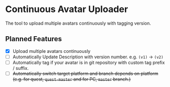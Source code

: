 # Continuous Avatar Uploader

The tool to upload multiple avatars continuously with tagging version.

## Planned Features

- [x] Upload multiple avatars continuously
- [ ] Automatically Update Description with version number. e.g. `(v1)` -> `(v2)`
- [ ] Automatically tag if your avatar is in git repository with custom tag prefix / suffix.
- [ ] ~~Automatically switch target platform and branch depends on platform (e.g. for quest, `quest-master` and for PC, `master` branch.)~~
